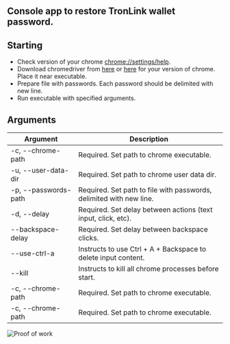 ## Console app to restore TronLink wallet password.

## Starting
* Check version of your chrome [chrome://settings/help](chrome://settings/help). 
* Download chromedriver from [here](https://chromedriver.chromium.org/downloads) or [here](https://googlechromelabs.github.io/chrome-for-testing/) for your version of chrome. Place it near executable.
* Prepare file with passwords. Each password should be delimited with new line.
* Run executable with specified arguments.

## Arguments
| Argument            | Description                                 |
|---------------------|------------------------------------------|
|   -c, --chrome-path | Required. Set path to chrome executable. |
|  -u, --user-data-dir | Required. Set path to chrome user data dir. |
|   -p, --passwords-path | Required. Set path to file with passwords, delimited with new line. |
|   -d, --delay | Required. Set delay between actions (text input, click, etc). |
|   --backspace-delay | Required. Set delay between backspace clicks. |
|   --use-ctrl-a | Instructs to use Ctrl + A + Backspace to delete input content. |
|   --kill | Instructs to kill all chrome processes before start. |
|   -c, --chrome-path | Required. Set path to chrome executable. |
|   -c, --chrome-path | Required. Set path to chrome executable. |

![Proof of work](https://gifyu.com/image/SRZmw)


